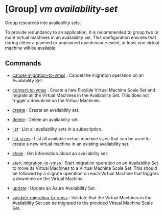 # [Group] _vm availability-set_

Group resources into availability sets.

To provide redundancy to an application, it is recommended to group two or more virtual machines in an availability set. This configuration ensures that during either a planned or unplanned maintenance event, at least one virtual machine will be available.

## Commands

- [cancel-migration-to-vmss](/Commands/vm/availability-set/_cancel-migration-to-vmss.md)
: Cancel the migration operation on an Availability Set.

- [convert-to-vmss](/Commands/vm/availability-set/_convert-to-vmss.md)
: Create a new Flexible Virtual Machine Scale Set and migrate all the Virtual Machines in the Availability Set. This does not trigger a downtime on the Virtual Machines.

- [create](/Commands/vm/availability-set/_create.md)
: Create an availability set.

- [delete](/Commands/vm/availability-set/_delete.md)
: Delete an availability set.

- [list](/Commands/vm/availability-set/_list.md)
: List all availability sets in a subscription.

- [list-sizes](/Commands/vm/availability-set/_list-sizes.md)
: List all available virtual machine sizes that can be used to create a new virtual machine in an existing availability set.

- [show](/Commands/vm/availability-set/_show.md)
: Get information about an availability set.

- [start-migration-to-vmss](/Commands/vm/availability-set/_start-migration-to-vmss.md)
: Start migration operation on an Availability Set to move its Virtual Machines to a Virtual Machine Scale Set. This should be followed by a migrate operation on each Virtual Machine that triggers a downtime on the Virtual Machine.

- [update](/Commands/vm/availability-set/_update.md)
: Update an Azure Availability Set.

- [validate-migration-to-vmss](/Commands/vm/availability-set/_validate-migration-to-vmss.md)
: Validate that the Virtual Machines in the Availability Set can be migrated to the provided Virtual Machine Scale Set.
